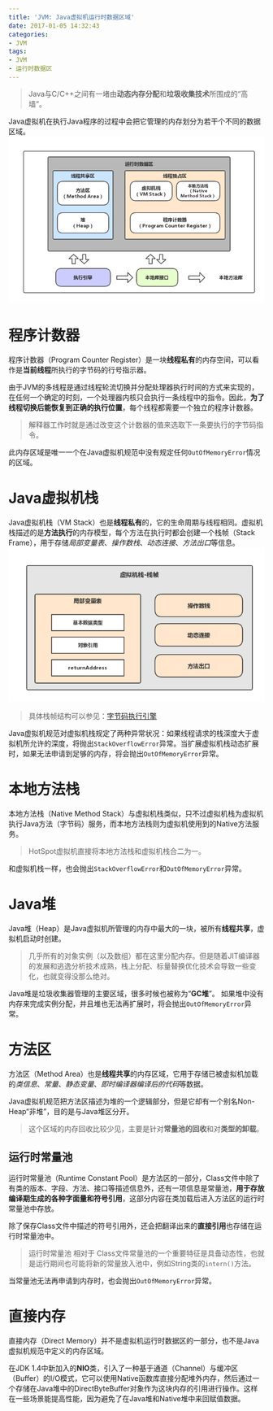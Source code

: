 ```yaml
---
title: 'JVM: Java虚拟机运行时数据区域'
date: 2017-01-05 14:32:43
categories:
- JVM
tags:
- JVM
- 运行时数据区
---
```


> Java与C/C\+\+之间有一堵由**动态内存分配**和**垃圾收集技术**所围成的“高墙”。

Java虚拟机在执行Java程序的过程中会把它管理的内存划分为若干个不同的数据区域。
![](/images/jvm/jvm-runtime-data-area.png)

# 程序计数器
程序计数器（Program Counter Register）是一块**线程私有**的内存空间，可以看作是**当前线程**所执行的字节码的行号指示器。

由于JVM的多线程是通过线程轮流切换并分配处理器执行时间的方式来实现的，在任何一个确定的时刻，一个处理器内核只会执行一条线程中的指令。因此，**为了线程切换后能恢复到正确的执行位置**，每个线程都需要一个独立的程序计数器。

> 解释器工作时就是通过改变这个计数器的值来选取下一条要执行的字节码指令。

此内存区域是唯一一个在Java虚拟机规范中没有规定任何`OutOfMemoryError`情况的区域。

# Java虚拟机栈
Java虚拟机栈（VM Stack）也是**线程私有**的，它的生命周期与线程相同。虚拟机栈描述的是**方法执行**的内存模型，每个方法在执行时都会创建一个栈帧（Stack Frame），用于存储*局部变量表*、*操作数栈*、*动态连接*、*方法出口*等信息。
![](/images/jvm/vm-stack-memory-model.png)

> 具体栈帧结构可以参见：[字节码执行引擎](https://rogerfang.github.io/2017/01/04/JVM-%E5%AD%97%E8%8A%82%E7%A0%81%E6%89%A7%E8%A1%8C%E5%BC%95%E6%93%8E-1-%E6%A6%82%E8%BF%B0/)

Java虚拟机规范对虚拟机栈规定了两种异常状况：如果线程请求的栈深度大于虚拟机所允许的深度，将抛出`StackOverflowError`异常。当扩展虚拟机栈动态扩展时，如果无法申请到足够的内存，将会抛出`OutOfMemoryError`异常。

# 本地方法栈
本地方法栈（Native Method Stack）与虚拟机栈类似，只不过虚拟机栈为虚拟机执行Java方法（字节码）服务，而本地方法栈则为虚拟机使用到的Native方法服务。
> HotSpot虚拟机直接将本地方法栈和虚拟机栈合二为一。

和虚拟机栈一样，也会抛出`StackOverflowError`和`OutOfMemoryError`异常。

# Java堆
Java堆（Heap）是Java虚拟机所管理的内存中最大的一块，被所有**线程共享**，虚拟机启动时创建。
> 几乎所有的对象实例（以及数组）都在这里分配内存。但是随着JIT编译器的发展和逃逸分析技术成熟，栈上分配、标量替换优化技术会导致一些变化，也就变得没那么绝对。

Java堆是垃圾收集器管理的主要区域，很多时候也被称为“**GC堆**”。
如果堆中没有内存来完成实例分配，并且堆也无法再扩展时，将会抛出`OutOfMemoryError`异常。

# 方法区
方法区（Method Area）也是**线程共享**的内存区域，它用于存储已被虚拟机加载的*类信息*、*常量*、*静态变量*、*即时编译器编译后的代码*等数据。

Java虚拟机规范把方法区描述为堆的一个逻辑部分，但是它却有一个别名Non-Heap“非堆”，目的是与Java堆区分开。
>这个区域的内存回收比较少见，主要是针对**常量池的回收**和对**类型的卸载**。

## 运行时常量池
运行时常量池（Runtime Constant Pool）是方法区的一部分，Class文件中除了有类的版本、字段、方法、接口等描述信息外，还有一项信息是常量池，**用于存放编译期生成的各种字面量和符号引用**，这部分内容在类加载后进入方法区的运行时常量池中存放。

除了保存Class文件中描述的符号引用外，还会把翻译出来的**直接引用**也存储在运行时常量池中。

> 运行时常量池 相对于 Class文件常量池的一个重要特征是具备动态性，也就是运行期间也可能将新的常量放入池中，例如String类的`intern()`方法。

当常量池无法再申请到内存时，也会抛出`OutOfMemoryError`异常。

# 直接内存
直接内存（Direct Memory）并不是虚拟机运行时数据区的一部分，也不是Java虚拟机规范中定义的内存区域。

在JDK 1.4中新加入的**NIO**类，引入了一种基于通道（Channel）与缓冲区（Buffer）的I/O模式，它可以使用Native函数库直接分配堆外内存，然后通过一个存储在Java堆中的DirectByteBuffer对象作为这块内存的引用进行操作。这样在一些场景能提高性能，因为避免了在Java堆和Native堆中来回赋值数据。
